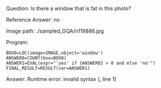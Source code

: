 Question: Is there a window that is fat in this photo?

Reference Answer: no

Image path: ./sampled_GQA/n119886.jpg

Program:

```
BOX0=LOC(image=IMAGE,object='window')
ANSWER0=COUNT(box=BOX0)
ANSWER1=EVAL(expr="'yes' if {ANSWER0} > 0 and else 'no'")
FINAL_RESULT=RESULT(var=ANSWER1)
```
Answer: Runtime error: invalid syntax (<string>, line 1)

